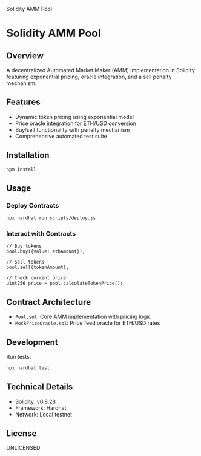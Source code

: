 Solidity AMM Pool
# Solidity AMM Pool

## Overview
A decentralized Automated Market Maker (AMM) implementation in Solidity featuring exponential pricing, oracle integration, and a sell penalty mechanism.

## Features
- Dynamic token pricing using exponential model
- Price oracle integration for ETH/USD conversion
- Buy/sell functionality with penalty mechanism
- Comprehensive automated test suite

## Installation
```bash
npm install
```

## Usage

### Deploy Contracts
```bash
npx hardhat run scripts/deploy.js
```

### Interact with Contracts
```solidity
// Buy tokens
pool.buy({value: ethAmount});

// Sell tokens
pool.sell(tokenAmount);

// Check current price
uint256 price = pool.calculateTokenPrice();
```

## Contract Architecture
- `Pool.sol`: Core AMM implementation with pricing logic
- `MockPriceOracle.sol`: Price feed oracle for ETH/USD rates

## Development
Run tests:
```bash
npx hardhat test
```

## Technical Details
- Solidity: v0.8.28
- Framework: Hardhat
- Network: Local testnet

## License
UNLICENSED
